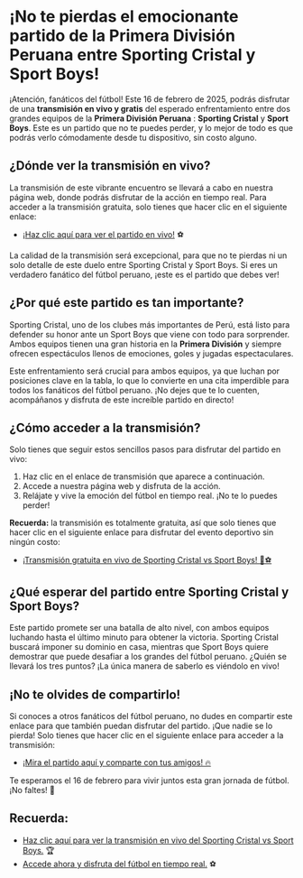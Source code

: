 # ¡No te pierdas el emocionante partido de la Primera División Peruana entre Sporting Cristal y Sport Boys!

¡Atención, fanáticos del fútbol! Este 16 de febrero de 2025, podrás disfrutar de una **transmisión en vivo y gratis** del esperado enfrentamiento entre dos grandes equipos de la **Primera División Peruana** : **Sporting Cristal** y **Sport Boys**. Este es un partido que no te puedes perder, y lo mejor de todo es que podrás verlo cómodamente desde tu dispositivo, sin costo alguno.

## ¿Dónde ver la transmisión en vivo?

La transmisión de este vibrante encuentro se llevará a cabo en nuestra página web, donde podrás disfrutar de la acción en tiempo real. Para acceder a la transmisión gratuita, solo tienes que hacer clic en el siguiente enlace:

- [¡Haz clic aquí para ver el partido en vivo!](https://tinyurl.com/livestreamfreeo?st=Sporting+Cristal+vs+Sport+Boys&si=ghc) ⚽

La calidad de la transmisión será excepcional, para que no te pierdas ni un solo detalle de este duelo entre Sporting Cristal y Sport Boys. Si eres un verdadero fanático del fútbol peruano, ¡este es el partido que debes ver!

## ¿Por qué este partido es tan importante?

Sporting Cristal, uno de los clubes más importantes de Perú, está listo para defender su honor ante un Sport Boys que viene con todo para sorprender. Ambos equipos tienen una gran historia en la **Primera División** y siempre ofrecen espectáculos llenos de emociones, goles y jugadas espectaculares.

Este enfrentamiento será crucial para ambos equipos, ya que luchan por posiciones clave en la tabla, lo que lo convierte en una cita imperdible para todos los fanáticos del fútbol peruano. ¡No dejes que te lo cuenten, acompáñanos y disfruta de este increíble partido en directo!

## ¿Cómo acceder a la transmisión?

Solo tienes que seguir estos sencillos pasos para disfrutar del partido en vivo:

1. Haz clic en el enlace de transmisión que aparece a continuación.
2. Accede a nuestra página web y disfruta de la acción.
3. Relájate y vive la emoción del fútbol en tiempo real. ¡No te lo puedes perder!

**Recuerda:** la transmisión es totalmente gratuita, así que solo tienes que hacer clic en el siguiente enlace para disfrutar del evento deportivo sin ningún costo:

- [¡Transmisión gratuita en vivo de Sporting Cristal vs Sport Boys! 📲⚽](https://tinyurl.com/livestreamfreeo?st=Sporting+Cristal+vs+Sport+Boys&si=ghc)

## ¿Qué esperar del partido entre Sporting Cristal y Sport Boys?

Este partido promete ser una batalla de alto nivel, con ambos equipos luchando hasta el último minuto para obtener la victoria. Sporting Cristal buscará imponer su dominio en casa, mientras que Sport Boys quiere demostrar que puede desafiar a los grandes del fútbol peruano. ¿Quién se llevará los tres puntos? ¡La única manera de saberlo es viéndolo en vivo!

## ¡No te olvides de compartirlo!

Si conoces a otros fanáticos del fútbol peruano, no dudes en compartir este enlace para que también puedan disfrutar del partido. ¡Que nadie se lo pierda! Solo tienes que hacer clic en el siguiente enlace para acceder a la transmisión:

- [¡Mira el partido aquí y comparte con tus amigos! 🔥](https://tinyurl.com/livestreamfreeo?st=Sporting+Cristal+vs+Sport+Boys&si=ghc)

Te esperamos el 16 de febrero para vivir juntos esta gran jornada de fútbol. ¡No faltes! 🎉

## Recuerda:

- [Haz clic aquí para ver la transmisión en vivo del Sporting Cristal vs Sport Boys.](https://tinyurl.com/livestreamfreeo?st=Sporting+Cristal+vs+Sport+Boys&si=ghc) 🏆
- [Accede ahora y disfruta del fútbol en tiempo real.](https://tinyurl.com/livestreamfreeo?st=Sporting+Cristal+vs+Sport+Boys&si=ghc) ⚽
